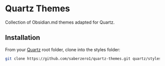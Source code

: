 # Quartz Themes

Collection of Obsidian.md themes adapted for Quartz.

## Installation

From your [Quartz](https://github.com/jackyzha0/quartz) root folder, clone into the styles folder:

```sh
git clone https://github.com/saberzero1/quartz-themes.git quartz/styles/quartz-themes
```

